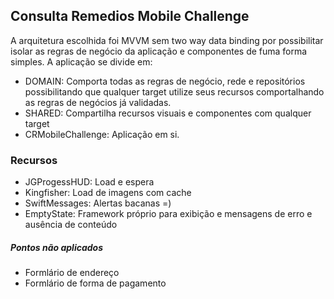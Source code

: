 ## Consulta Remedios Mobile Challenge

A arquitetura escolhida foi MVVM sem two way data binding por possibilitar isolar as regras de negócio da aplicação e componentes de fuma forma simples. A aplicação se divide em:
- DOMAIN: Comporta todas as regras de negócio, rede e repositórios possibilitando que qualquer target utilize seus recursos comportalhando as regras de negócios já validadas.
- SHARED: Compartilha recursos visuais e componentes com qualquer target
- CRMobileChallenge: Aplicação em si.

### Recursos
- JGProgessHUD: Load e espera
- Kingfisher: Load de imagens com cache
- SwiftMessages: Alertas bacanas =)
- EmptyState: Framework próprio para exibição e mensagens de erro e ausência de conteúdo

##### Pontos não aplicados
* Formlário de endereço
* Formlário de forma de pagamento
